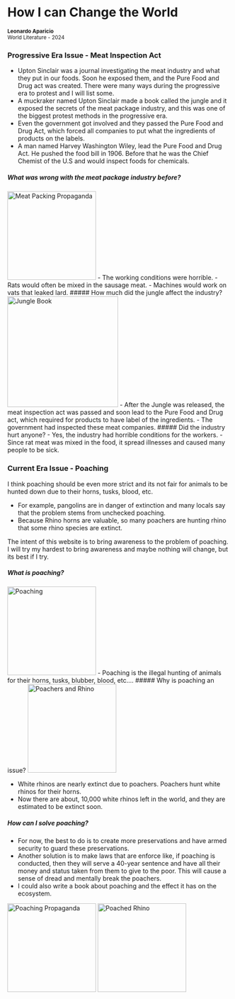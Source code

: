 # How I can Change the World
<small>**Leonardo Aparicio**</small>  
<small>World Literature - 2024</small>  

### Progressive Era Issue - Meat Inspection Act

- Upton Sinclair was a journal investigating the meat industry and what they put in our foods. Soon he exposed them, and the Pure Food and Drug act was created.
There were many ways during the progressive era to protest and I will list some.
- A muckraker named Upton Sinclair made a book called the jungle and it exposed the secrets of the meat package industry, and this was one of the biggest protest methods in the progressive era. 
- Even the government got involved and they passed the Pure Food and Drug Act, which forced all companies to put what the ingredients of products on the labels.
- A man named Harvey Washington Wiley, lead the Pure Food and Drug Act. He pushed the food bill in 1906. Before that he was the Chief Chemist of the U.S and would inspect foods for chemicals.

##### What was wrong with the meat package industry before?  
<img src="https://static01.nyt.com/images/2018/10/21/books/review/21schlosser/21schlosser-articleLarge.jpg?quality=75&auto=webp&disable=upscale" alt="Meat Packing Propaganda" width="200" />  
- The working conditions were horrible.
- Rats would often be mixed in the sausage meat.
- Machines would work on vats that leaked lard.
##### How much did the jungle affect the industry?  

<img src="https://upload.wikimedia.org/wikipedia/commons/thumb/4/4a/The_Jungle_%281906%29_cover.jpg/1200px-The_Jungle_%281906%29_cover.jpg" alt="Jungle Book" width="250" />  
- After the Jungle was released, the meat inspection act was passed and soon lead to the Pure Food and Drug act, which required for products to have label of the ingredients.
- The government had inspected these meat companies.
##### Did the industry hurt anyone?  
- Yes, the industry had horrible conditions for the workers.
- Since rat meat was mixed in the food, it spread illnesses and caused many people to be sick.

### Current Era Issue - Poaching
I think poaching should be even more strict and its not fair for animals to be hunted down due to their horns, tusks, blood, etc.
- For example, pangolins are in danger of extinction and many locals say that the problem stems from unchecked poaching.
- Because Rhino horns are valuable, so many poachers are hunting rhino that some rhino species are extinct.

The intent of this website is to bring awareness to the problem of poaching. I will try my hardest to bring awareness and maybe nothing will change, but its best if I try.

##### What is poaching?  

<img src="https://panthera.org/sites/default/files/blog-post-images/Panthera_Poaching.jpg" alt="Poaching" width="200" />  
- Poaching is the illegal hunting of animals for their horns, tusks, blubber, blood, etc.…
##### Why is poaching an issue?  

<img src="https://static01.nyt.com/images/2018/01/09/science/09SCI-RHINO1/09SCI-RHINO1-superJumbo.jpg" alt="Poachers and Rhino" width="200" />  

- White rhinos are nearly extinct due to poachers. Poachers hunt white rhinos for their horns.
- Now there are about, 10,000 white rhinos left in the world, and they are estimated to be extinct soon.
##### How can I solve poaching?  
- For now, the best to do is to create more preservations and have armed security to guard these preservations.
- Another solution is to make laws that are enforce like, if poaching is conducted, then they will serve a 40-year sentence and have all their money and status taken from them to give to the poor. This will cause a sense of dread and mentally break the poachers.
- I could also write a book about poaching and the effect it has on the ecosystem. 

<img src="https://www.docsteach.org/images/documents/2657925/orig_2657925_10236.jpg" alt="Poaching Propaganda" width="200" />  

<img src="https://science.time.com/wp-content/uploads/sites/12/2014/01/141301-black-rhino-poaching.jpg?w=598" alt="Poached Rhino" width="200" />  

